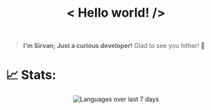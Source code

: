 
<h1 align='center'>< Hello world! /></h1>

<br>

> **I'm Sirvan; Just a curious developer!**
> Glad to see you hither! 👀


# 📈 Stats:
<div align='center'>
    <div>
        <a href='https://github.com/SirvanCheraghi'></a><img src='https://github-readme-stats.vercel.app/api/wakatime?username=SirvanCheraghi&layout=compact&hide_border=true&show_icons=true&theme=radical' alt='Languages over last 7 days' align='center'/><a/>
    </div>
    <br>

</div>
